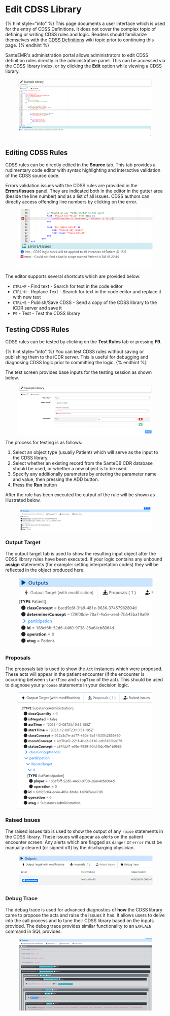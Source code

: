 # Edit CDSS Library

{% hint style="info" %}
This page documents a user interface which is used for the entry of CDSS Definitions. It does not cover the complex topic of defining or writing CDSS rules and logic. Readers should familiarize themselves with the [CDSS Definitions](../../../../developers/applets/cdss-protocols/cdss-definitions.md) wiki topic prior to continuing this page.
{% endhint %}

SanteEMR's administration portal allows administrators to edit CDSS definition rules directly in the administrative panel. This can be accessed via the CDSS library index, or by clicking the **Edit** option while viewing a CDSS library.&#x20;

<figure><img src="../../../../.gitbook/assets/image (11).png" alt=""><figcaption></figcaption></figure>

## Editing CDSS Rules

CDSS rules can be directly edited in the **Source** tab. This tab provides a rudimentary code editor with syntax highlighting and interactive validation of the CDSS source code.&#x20;

Errors validation issues with the CDSS rules are provided in the **Errors/Issues** panel. They are indicated both in the editor in the gutter area (beside the line number) and as a list of all issues. CDSS authors can directly access offending line numbers by clicking on the error.

<figure><img src="../../../../.gitbook/assets/image (12).png" alt=""><figcaption></figcaption></figure>

The editor supports several shortcuts which are provided below:

* `CTRL+F` - Find text - Search for text in the code editor
* `CTRL+H` - Replace Text - Search for text in the code editor and replace it with new text
* `CTRL+S` - Publish/Save CDSS - Send a copy of the CDSS library to the iCDR server and save it
* `F9` - Test - Test the CDSS library

## Testing CDSS Rules

CDSS rules can be tested by clicking on the **Test Rules** tab or pressing **F9**.&#x20;

{% hint style="info" %}
You can test CDSS rules without saving or publishing them to the iCDR server. This is useful for debugging and diagnosing CDSS logic prior to committing the logic.
{% endhint %}

The test screen provides base inputs for the testing session as shown below.

<figure><img src="../../../../.gitbook/assets/image (13).png" alt=""><figcaption></figcaption></figure>

The process for testing is as follows:

1. Select an object type (usually Patient) which will serve as the input to the CDSS library.
2. Select whether an existing record from the SanteDB CDR database should be used, or whether a new object is to be used.
3. Specify any additionally parameters by entering the parameter name and value, then pressing the ADD button.
4. Press the **Run** button

After the rule has been executed the output of the rule will be shown as illustrated below.

<figure><img src="../../../../.gitbook/assets/image (14).png" alt=""><figcaption></figcaption></figure>

### Output Target

The output target tab is used to show the resulting input object after the CDSS library rules have been executed. If your logic contains any unbound **assign** statements (for example: setting interpretation codes) they will be reflected in the object produced here.

<figure><img src="../../../../.gitbook/assets/image (15).png" alt=""><figcaption></figcaption></figure>

### Proposals

The proposals tab is used to show the `Act` instances which were proposed. These acts will appear in the patient encounter (if the encounter is occurring between `startTime` and `stopTime` of the act). This should be used to diagnose your `propose` statements in your decision logic.

<figure><img src="../../../../.gitbook/assets/image (16).png" alt=""><figcaption></figcaption></figure>

### Raised Issues

The raised issues tab is used to show the output of any `raise` statements in the CDSS library. These issues will appear as alerts on the patient encounter screen. Any alerts which are flagged as `danger` or `error` must be manually cleared (or signed off) by the discharging physician.

<figure><img src="../../../../.gitbook/assets/image (17).png" alt=""><figcaption></figcaption></figure>

### Debug Trace

The debug trace is used for advanced diagnostics of **how** the CDSS library came to propose the acts and raise the issues it has. It allows users to delve into the call process and to tune their CDSS library based on the inputs provided. The debug trace provides similar functionality to an `EXPLAIN` command in SQL provides.

<figure><img src="../../../../.gitbook/assets/image (18).png" alt=""><figcaption></figcaption></figure>
